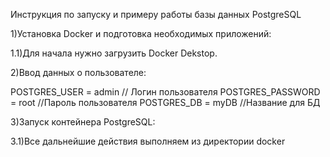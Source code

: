 Инструкция по запуску и примеру работы базы данных PostgreSQL

1)Установка Docker и подготовка необходимых приложений:

1.1)Для начала нужно загрузить Docker Dekstop.

2)Ввод данных о пользователе:

  POSTGRES_USER = admin // Логин пользователя
  POSTGRES_PASSWORD = root //Пароль пользователя
  POSTGRES_DB = myDB //Название для БД

3)Запуск контейнера PostgreSQL:

3.1)Все дальнейшие действия выполняем из директории docker

